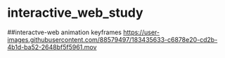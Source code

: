 # interactive_web_study


##interactve-web animation keyframes
https://user-images.githubusercontent.com/88579497/183435633-c6878e20-cd2b-4b1d-ba52-2648bf5f5961.mov

